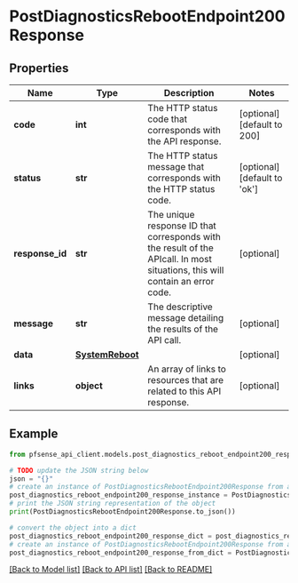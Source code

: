 # PostDiagnosticsRebootEndpoint200Response


## Properties

Name | Type | Description | Notes
------------ | ------------- | ------------- | -------------
**code** | **int** | The HTTP status code that corresponds with the API response. | [optional] [default to 200]
**status** | **str** | The HTTP status message that corresponds with the HTTP status code. | [optional] [default to 'ok']
**response_id** | **str** | The unique response ID that corresponds with the result of the APIcall. In most situations, this will contain an error code. | [optional] 
**message** | **str** | The descriptive message detailing the results of the API call. | [optional] 
**data** | [**SystemReboot**](SystemReboot.md) |  | [optional] 
**links** | **object** | An array of links to resources that are related to this API response. | [optional] 

## Example

```python
from pfsense_api_client.models.post_diagnostics_reboot_endpoint200_response import PostDiagnosticsRebootEndpoint200Response

# TODO update the JSON string below
json = "{}"
# create an instance of PostDiagnosticsRebootEndpoint200Response from a JSON string
post_diagnostics_reboot_endpoint200_response_instance = PostDiagnosticsRebootEndpoint200Response.from_json(json)
# print the JSON string representation of the object
print(PostDiagnosticsRebootEndpoint200Response.to_json())

# convert the object into a dict
post_diagnostics_reboot_endpoint200_response_dict = post_diagnostics_reboot_endpoint200_response_instance.to_dict()
# create an instance of PostDiagnosticsRebootEndpoint200Response from a dict
post_diagnostics_reboot_endpoint200_response_from_dict = PostDiagnosticsRebootEndpoint200Response.from_dict(post_diagnostics_reboot_endpoint200_response_dict)
```
[[Back to Model list]](../README.md#documentation-for-models) [[Back to API list]](../README.md#documentation-for-api-endpoints) [[Back to README]](../README.md)


